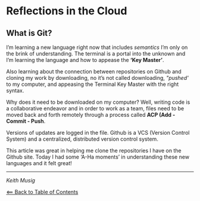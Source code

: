# Reflections in the Cloud
## What is Git?

I’m learning a new language right now that includes *semantics* I’m only on the brink of understanding. The terminal is a portal into the unknown and I’m learning the language and how to appease the **‘Key Master’**.

Also learning about the connection between repositories on Github and cloning my work by downloading, no it’s not called downloading, *"pushed'* to my computer, and appeasing the Terminal Key Master with the right syntax.

Why does it need to be downloaded on my computer? Well, writing code is a collaborative endeavor and in order to work as a team, files need to be moved back and forth remotely through a process called **ACP (Add - Commit - Push**.

Versions of updates are logged in the file. Github is a VCS (Version Control System) and a centralized, distributed version control system.

This article was great in helping me clone the repositories I have on the Github site. Today I had some ‘A-Ha moments’ in understanding these new languages and it felt great!
______________________________________

*Keith Musig*

[<== Back to Table of Contents](README.md)
